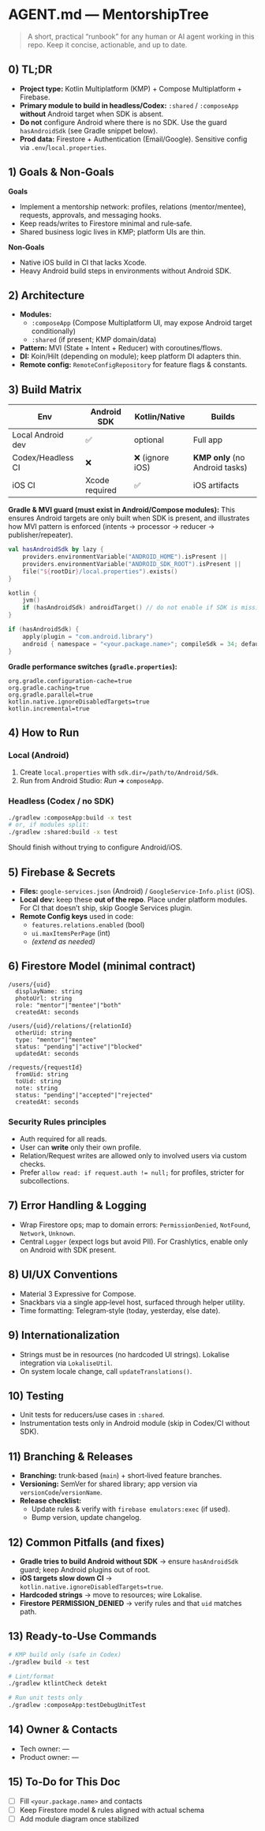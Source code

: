 

# AGENT.md — MentorshipTree

> A short, practical “runbook” for any human or AI agent working in this repo.
> Keep it concise, actionable, and up to date.

## 0) TL;DR
- **Project type:** Kotlin Multiplatform (KMP) + Compose Multiplatform + Firebase.
- **Primary module to build in headless/Codex:** `:shared` / `:composeApp` **without** Android target when SDK is absent.
- **Do not** configure Android where there is no SDK. Use the guard `hasAndroidSdk` (see Gradle snippet below).
- **Prod data:** Firestore + Authentication (Email/Google). Sensitive config via `.env`/`local.properties`.

## 1) Goals & Non‑Goals
**Goals**
- Implement a mentorship network: profiles, relations (mentor/mentee), requests, approvals, and messaging hooks.
- Keep reads/writes to Firestore minimal and rule‑safe.
- Shared business logic lives in KMP; platform UIs are thin.

**Non‑Goals**
- Native iOS build in CI that lacks Xcode.
- Heavy Android build steps in environments without Android SDK.

## 2) Architecture
- **Modules:**
  - `:composeApp` (Compose Multiplatform UI, may expose Android target conditionally)
  - `:shared` (if present; KMP domain/data)
- **Pattern:** MVI (State + Intent + Reducer) with coroutines/flows.
- **DI:** Koin/Hilt (depending on module); keep platform DI adapters thin.
- **Remote config:** `RemoteConfigRepository` for feature flags & constants.

## 3) Build Matrix
| Env | Android SDK | Kotlin/Native | Builds |
|---|---|---|---|
| Local Android dev | ✅ | optional | Full app |
| Codex/Headless CI | ❌ | ❌ (ignore iOS) | **KMP only** (no Android tasks) |
| iOS CI | Xcode required | ✅ | iOS artifacts |

**Gradle & MVI guard (must exist in Android/Compose modules):**
This ensures Android targets are only built when SDK is present, and illustrates how MVI pattern is enforced (intents → processor → reducer → publisher/repeater).
```kotlin
val hasAndroidSdk by lazy {
    providers.environmentVariable("ANDROID_HOME").isPresent ||
    providers.environmentVariable("ANDROID_SDK_ROOT").isPresent ||
    file("${rootDir}/local.properties").exists()
}

kotlin {
    jvm()
    if (hasAndroidSdk) androidTarget() // do not enable if SDK is missing
}

if (hasAndroidSdk) {
    apply(plugin = "com.android.library")
    android { namespace = "<your.package.name>"; compileSdk = 34; defaultConfig { minSdk = 24 } }
}
```

**Gradle performance switches (`gradle.properties`):**
```
org.gradle.configuration-cache=true
org.gradle.caching=true
org.gradle.parallel=true
kotlin.native.ignoreDisabledTargets=true
kotlin.incremental=true
```

## 4) How to Run
### Local (Android)
1. Create `local.properties` with `sdk.dir=/path/to/Android/Sdk`.
2. Run from Android Studio: *Run* ➜ `composeApp`.

### Headless (Codex / no SDK)
```bash
./gradlew :composeApp:build -x test
# or, if modules split:
./gradlew :shared:build -x test
```
Should finish without trying to configure Android/iOS.

## 5) Firebase & Secrets
- **Files:** `google-services.json` (Android) / `GoogleService-Info.plist` (iOS).
- **Local dev:** keep these **out of the repo**. Place under platform modules. For CI that doesn’t ship, skip Google Services plugin.
- **Remote Config keys** used in code:
  - `features.relations.enabled` (bool)
  - `ui.maxItemsPerPage` (int)
  - *(extend as needed)*

## 6) Firestore Model (minimal contract)
```
/users/{uid}
  displayName: string
  photoUrl: string
  role: "mentor"|"mentee"|"both"
  createdAt: seconds

/users/{uid}/relations/{relationId}
  otherUid: string
  type: "mentor"|"mentee"
  status: "pending"|"active"|"blocked"
  updatedAt: seconds

/requests/{requestId}
  fromUid: string
  toUid: string
  note: string
  status: "pending"|"accepted"|"rejected"
  createdAt: seconds
```

### Security Rules principles
- Auth required for all reads.
- User can **write** only their own profile.
- Relation/Request writes are allowed only to involved users via custom checks.
- Prefer `allow read: if request.auth != null;` for profiles, stricter for subcollections.

## 7) Error Handling & Logging
- Wrap Firestore ops; map to domain errors: `PermissionDenied`, `NotFound`, `Network`, `Unknown`.
- Central `Logger` (expect logs but avoid PII). For Crashlytics, enable only on Android with SDK present.

## 8) UI/UX Conventions
- Material 3 Expressive for Compose.
- Snackbars via a single app‑level host, surfaced through helper utility.
- Time formatting: Telegram‑style (today, yesterday, else date).

## 9) Internationalization
- Strings must be in resources (no hardcoded UI strings). Lokalise integration via `LokaliseUtil`.
- On system locale change, call `updateTranslations()`.

## 10) Testing
- Unit tests for reducers/use cases in `:shared`.
- Instrumentation tests only in Android module (skip in Codex/CI without SDK).

## 11) Branching & Releases
- **Branching:** trunk‑based (`main`) + short‑lived feature branches.
- **Versioning:** SemVer for shared library; app version via `versionCode`/`versionName`.
- **Release checklist:**
  - Update rules & verify with `firebase emulators:exec` (if used).
  - Bump version, update changelog.

## 12) Common Pitfalls (and fixes)
- **Gradle tries to build Android without SDK** → ensure `hasAndroidSdk` guard; keep Android plugins out of root.
- **iOS targets slow down CI** → `kotlin.native.ignoreDisabledTargets=true`.
- **Hardcoded strings** → move to resources; wire Lokalise.
- **Firestore PERMISSION_DENIED** → verify rules and that `uid` matches path.

## 13) Ready‑to‑Use Commands
```bash
# KMP build only (safe in Codex)
./gradlew build -x test

# Lint/format
./gradlew ktlintCheck detekt

# Run unit tests only
./gradlew :composeApp:testDebugUnitTest
```

## 14) Owner & Contacts
- Tech owner: <name> — <contact>
- Product owner: <name> — <contact>

## 15) To‑Do for This Doc
- [ ] Fill `<your.package.name>` and contacts
- [ ] Keep Firestore model & rules aligned with actual schema
- [ ] Add module diagram once stabilized